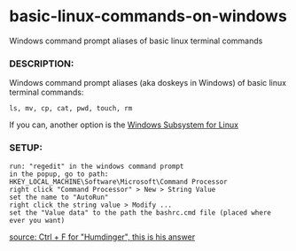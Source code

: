 # basic-linux-commands-on-windows
Windows command prompt aliases of basic linux terminal commands



### DESCRIPTION:

Windows command prompt aliases (aka doskeys in Windows) of basic linux terminal commands:
```
ls, mv, cp, cat, pwd, touch, rm
```

If you can, another option is the [Windows Subsystem for Linux](https://www.laptopmag.com/articles/use-bash-shell-windows-10)

### SETUP:
```
run: "regedit" in the windows command prompt
in the popup, go to path: HKEY_LOCAL_MACHINE\Software\Microsoft\Command Processor
right click "Command Processor" > New > String Value
set the name to "AutoRun"
right click the string value > Modify ...
set the "Value data" to the path the bashrc.cmd file (placed where ever you want)
```
[source: Ctrl + F for "Humdinger", this is his answer](https://superuser.com/questions/144347/is-there-windows-equivalent-to-the-bashrc-file-in-linux)